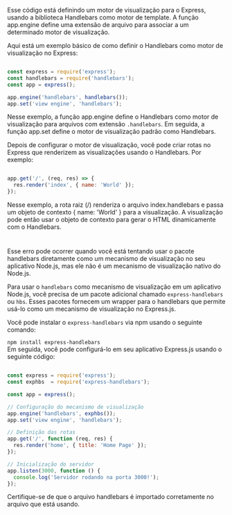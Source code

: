 Esse código está definindo um motor de visualização para o Express, usando a biblioteca Handlebars como motor de template. A função app.engine define uma extensão de arquivo para associar a um determinado motor de visualização.

Aqui está um exemplo básico de como definir o Handlebars como motor de visualização no Express:

```javascript

const express = require('express');
const handlebars = require('handlebars');
const app = express();

app.engine('handlebars', handlebars());
app.set('view engine', 'handlebars');
```
Nesse exemplo, a função app.engine define o Handlebars como motor de visualização para arquivos com extensão 
`.handlebars`. Em seguida, a função app.set define o motor de visualização padrão como Handlebars.

Depois de configurar o motor de visualização, você pode criar rotas no Express que renderizem as visualizações usando o Handlebars. Por exemplo:

```javascript

app.get('/', (req, res) => {
  res.render('index', { name: 'World' });
});
```

Nesse exemplo, a rota raiz (/) renderiza o arquivo index.handlebars e passa um objeto de contexto { name: 'World' } para a visualização. A visualização pode então usar o objeto de contexto para gerar o HTML dinamicamente com o Handlebars.

#
#

Esse erro pode ocorrer quando você está tentando usar o pacote handlebars diretamente como um mecanismo de visualização no seu aplicativo Node.js, mas ele não é um mecanismo de visualização nativo do Node.js.

Para usar o `handlebars` como mecanismo de visualização em um aplicativo Node.js, você precisa de um pacote adicional chamado `express-handlebars` ou `hbs`. Esses pacotes fornecem um wrapper para o handlebars que permite usá-lo como um mecanismo de visualização no Express.js.

Você pode instalar o `express-handlebars` via npm usando o seguinte comando:


`npm install express-handlebars`
<br/>
Em seguida, você pode configurá-lo em seu aplicativo Express.js usando o seguinte código:

```javascript

const express = require('express');
const exphbs  = require('express-handlebars');

const app = express();

// Configuração do mecanismo de visualização
app.engine('handlebars', exphbs());
app.set('view engine', 'handlebars');

// Definição das rotas
app.get('/', function (req, res) {
  res.render('home', { title: 'Home Page' });
});

// Inicialização do servidor
app.listen(3000, function () {
  console.log('Servidor rodando na porta 3000!');
});
```
Certifique-se de que o arquivo handlebars é importado corretamente no arquivo que está usando.